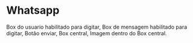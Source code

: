 # Whatsapp
Box do usuario habilitado para digitar,
Box de mensagem habilitado para digitar,
Botão enviar, 
Box central, 
Imagem dentro do Box central.

